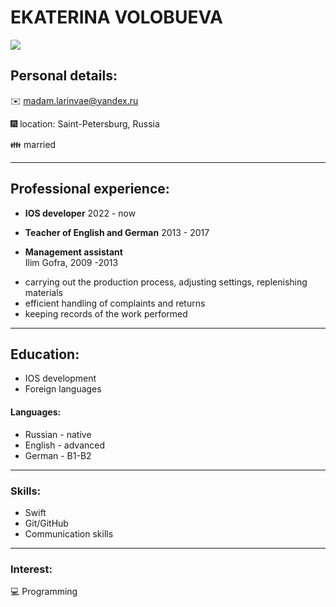 # EKATERINA VOLOBUEVA

![](/img/MyFoto.jpg)

## Personal details:

:envelope: <madam.larinvae@yandex.ru>

:fireworks: location: Saint-Petersburg, Russia

:family: married 

---
## Professional experience: 

* __IOS developer__ 2022 - now

* __Teacher of English and German__ 2013 - 2017

* __Management assistant__  
Ilim Gofra, 2009 -2013
- carrying out the production process, adjusting settings, replenishing materials
- efficient handling of complaints and returns
- keeping records of the work performed 
---
## Education: 

* IOS development 
* Foreign languages


#### Languages:

* Russian - native
* English - advanced
* German - B1-B2
---
### Skills:

* Swift
* Git/GitHub
* Communication skills
---
### Interest:

 :computer: Programming

